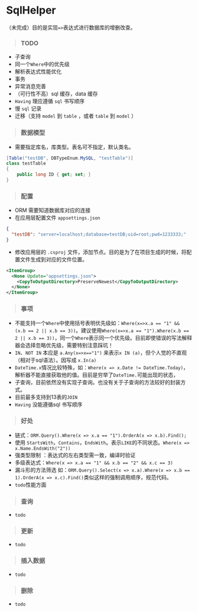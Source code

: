 # SqlHelper
（未完成）目的是实现`=>`表达式进行数据库的增删改查。

>### TODO
- 子查询
- 同一个`Where`中的优先级
- 解析表达式性能优化
- 事务
- 异常消息完善
- （可行性不高）sql 缓存，data 缓存
- `Having` 理应遵循 `sql` 书写顺序
- 慢 `sql` 记录
- 迁移（支持 `model` 到 `table` ，或者 `table` 到 `model` ）

>### 数据模型
- 需要指定库名，库类型。表名可不指定，默认类名。
```csharp
[Table("testDB", DBTypeEnum.MySQL, "testTable")]
class testTable
{
    public long ID { get; set; }
}
```

>### 配置
- ORM 需要知道数据库对应的连接
- 在应用层配置文件 `appsettings.json`
```json
{
  "testDB": "server=localhost;database=testDB;uid=root;pwd=1233333;"
}
```
- 修改应用层的 `.csproj` 文件，添加节点。目的是为了在项目生成的时候，将配置文件生成到对应的文件位置。
```xml
<ItemGroup>
  <None Update="appsettings.json">
    <CopyToOutputDirectory>PreserveNewest</CopyToOutputDirectory>
  </None>
</ItemGroup>
```



>### 事项
- 不能支持一个`Where`中使用括号表明优先级如：`Where(x=>x.a == "1" && (x.b == 2 || x.b == 3))`。建议使用`Where(x=>x.a == "1").Where(x.b == 2 || x.b == 3))`，同一个`Where`表示同一个优先级。目前即使错误的写法解释器会选择忽略优先级，需要特别注意踩坑！
- `IN`、`NOT IN` 本应是 `a.Any(x=>x=="1")` 来表示`x IN (a)`，但个人觉的不直观（相对于sql语法）。因写成 `x.In(a)` 
- `DateTime.x`情况比较特殊，如：`Where(x => x.Date != DateTime.Today)`，解析器不能直接获取他的值。目前是穷举了`DateTime.`可能出现的状态，
- 子查询，目前依然没有实现子查询。也没有关于子查询的方法较好的封装方式。
- 目前最多支持到13表的`JOIN`
- `Having` 没能遵循sql 书写顺序

>### 好处
- 链式：`ORM.Query().Where(x => x.a == "1").OrderA(x => x.b).Find();`
- 使用 `StartsWith`，`Contains`，`EndsWith`。表示`LIKE`的不同状态。`Where(x => x.Name.EndsWith("2"))`
- 强类型限制 ：表达式的左右类型需一致，编译时验证
- 多级表达式：`Where(x => x.a == "1" && x.b == "2" && x.c == 3)`
- 漏斗形的方法筛选 如：`ORM.Query().Select(x => x.a).Where(x => x.b == 1).OrderA(x => x.c).Find()`类似这样的强制调用顺序，规范代码。
- `todo`性能方面

>### 查询
- `todo`

>### 更新
- `todo`

>### 插入数据
- `todo`

>### 删除
- `todo`